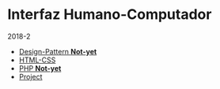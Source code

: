 # Interfaz Humano-Computador
2018-2

- [Design-Pattern **Not-yet**](https://github.com/deeelan/ihc)
- [HTML-CSS](https://github.com/deeelan/ihc/tree/HTML-CSS)
- [PHP **Not-yet**](https://github.com/deeelan/ihc)
- [Project](https://github.com/deeelan/ihc)
